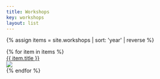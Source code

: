 ```yaml
---
title: Workshops
key: workshops
layout: list
---
```

{% assign items = site.workshops | sort: 'year' | reverse %}

<main class="py-2">
{% for item in items %}
<article class="container py-1">
    <div class="row align-items-end">
        <div class="pt-5  col-12 col-md-3 text-center text-md-right">
            <h7 class="font-weight-light"><a href="{{ item.url }}" class="text-dark">{{ item.title }}</a></h7>
            <div class="py-md-3"></div>
        </div>   
    <div class="col-12 col-md-9">
        <a href="{{ item.url }}"><img src="{{ item.main_image }}" class="w-100"></a>
    </div>
  </div>
</article>
{% endfor %}
</main>